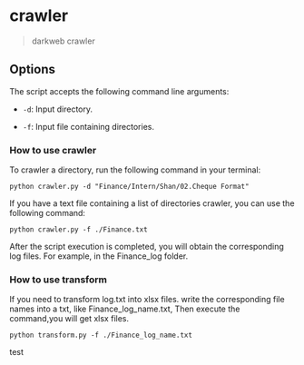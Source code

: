 # crawler

> darkweb crawler

## Options

The script accepts the following command line arguments:

- `-d`: Input directory.

- `-f`: Input file containing directories.

### How to use crawler

To crawler a directory, run the following command in your terminal:

```shell
python crawler.py -d "Finance/Intern/Shan/02.Cheque Format"

```

If you have a text file containing a list of directories crawler, you can use the following command:

```shell
python crawler.py -f ./Finance.txt

```

After the script execution is completed, you will obtain the corresponding log files.
For example, in the Finance_log folder.

### How to use transform

If you need to transform log.txt into xlsx files.
write the corresponding file names into a txt, like Finance_log_name.txt,
Then execute the command,you will get xlsx files.

```shell
python transform.py -f ./Finance_log_name.txt

```

test
